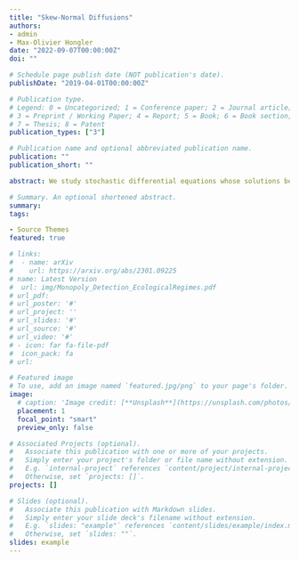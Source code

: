 ```yaml
---
title: "Skew-Normal Diffusions"
authors:
- admin
- Max-Olivier Hongler
date: "2022-09-07T00:00:00Z"
doi: ""

# Schedule page publish date (NOT publication's date).
publishDate: "2019-04-01T00:00:00Z"

# Publication type.
# Legend: 0 = Uncategorized; 1 = Conference paper; 2 = Journal article;
# 3 = Preprint / Working Paper; 4 = Report; 5 = Book; 6 = Book section;
# 7 = Thesis; 8 = Patent
publication_types: ["3"]

# Publication name and optional abbreviated publication name.
publication: ""
publication_short: ""

abstract: We study stochastic differential equations whose solutions behave according to skewed Gaussian distributions. We uncover a wide new class of diffusions characterized by a Brownian motion with a non-homogeneous drift, for which the skew-normal distribution with time dependent skewness is the classical solution of the corresponding Kolmogorov forward equations. We obtain the drift via generalized h-transforms of a new class of local martingales. We are able to characterize explicitly the relationship between skewness and potential for the entire class of processes. We find that such processes can be interpreted as dynamic censoring models with partial observability and time dependent correlations, and can be used as a skewness-inducing noise source for any diffusion process. We then extend our previous results to Ornstein-Uhlenbeck diffusions.

# Summary. An optional shortened abstract.
summary:  
tags:

- Source Themes
featured: true

# links: 
#  - name: arXiv
#    url: https://arxiv.org/abs/2301.09225
# name: Latest Version
#  url: img/Monopoly_Detection_EcologicalRegimes.pdf
# url_pdf: 
# url_poster: '#'
# url_project: ''
# url_slides: '#'
# url_source: '#'
# url_video: '#'
# - icon: far fa-file-pdf
#  icon_pack: fa
# url: 

# Featured image
# To use, add an image named `featured.jpg/png` to your page's folder. 
image:
  # caption: 'Image credit: [**Unsplash**](https://unsplash.com/photos/s9CC2SKySJM)'
  placement: 1
  focal_point: "smart"
  preview_only: false

# Associated Projects (optional).
#   Associate this publication with one or more of your projects.
#   Simply enter your project's folder or file name without extension.
#   E.g. `internal-project` references `content/project/internal-project/index.md`.
#   Otherwise, set `projects: []`.
projects: []

# Slides (optional).
#   Associate this publication with Markdown slides.
#   Simply enter your slide deck's filename without extension.
#   E.g. `slides: "example"` references `content/slides/example/index.md`.
#   Otherwise, set `slides: ""`.
slides: example
---
```



